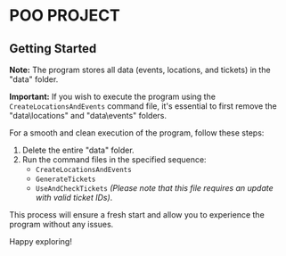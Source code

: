 # POO PROJECT
## Getting Started

**Note:** The program stores all data (events, locations, and tickets) in the "data" folder.

**Important:** If you wish to execute the program using the `CreateLocationsAndEvents` command file, it's essential to first remove the "data\locations" and "data\events" folders.

For a smooth and clean execution of the program, follow these steps:

1. Delete the entire "data" folder.
2. Run the command files in the specified sequence:
   - `CreateLocationsAndEvents`
   - `GenerateTickets`
   - `UseAndCheckTickets` *(Please note that this file requires an update with valid ticket IDs)*.

This process will ensure a fresh start and allow you to experience the program without any issues.

Happy exploring!

